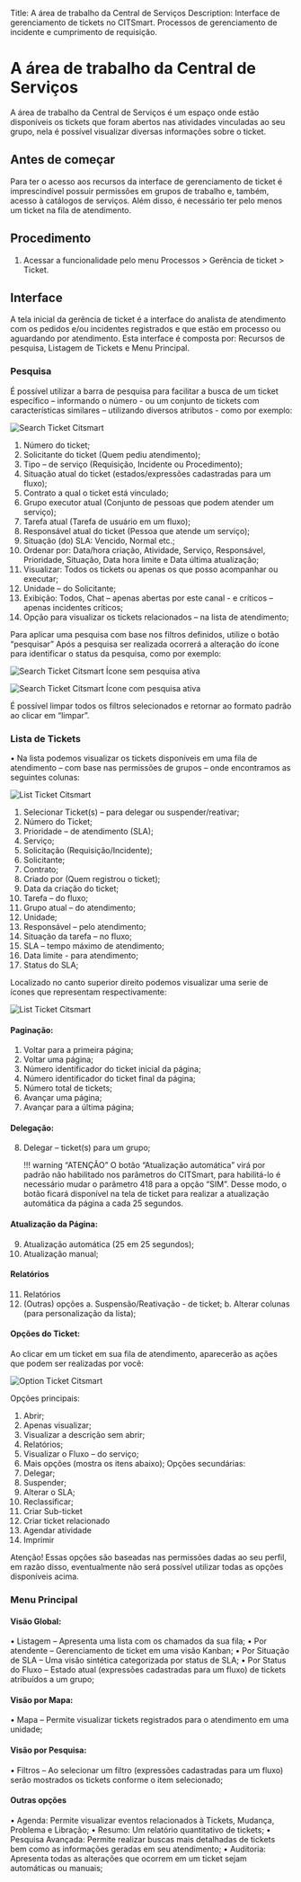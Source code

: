 Title: A área de trabalho da Central de Serviços
Description:  Interface de gerenciamento de tickets no CITSmart. Processos de gerenciamento de incidente e cumprimento de requisição.

# A área de trabalho da Central de Serviços

A área de trabalho da Central de Serviços é um espaço onde estão disponíveis os tickets que foram abertos nas atividades vinculadas ao seu grupo, nela é possível visualizar diversas informações sobre o ticket.

## Antes de começar

Para ter o acesso aos recursos da interface de gerenciamento de ticket é imprescindível possuir permissões em grupos de trabalho e, também, acesso à catálogos de serviços. Além disso, é necessário ter pelo menos um ticket na fila de atendimento.

## Procedimento

1.	Acessar a funcionalidade pelo menu Processos > Gerência de ticket > Ticket.

## Interface

A tela inicial da gerência de ticket é a interface do analista de atendimento com os pedidos e/ou incidentes registrados e que estão em processo ou aguardando por atendimento. Esta interface é composta por: Recursos de pesquisa, Listagem de Tickets e Menu Principal.

### Pesquisa

É possível utilizar a barra de pesquisa para facilitar a busca de um ticket específico – informando o número - ou um conjunto de tickets com características similares – utilizando diversos atributos - como por exemplo:

![Search Ticket Citsmart][1]

1.	Número do ticket;
2.	Solicitante do ticket (Quem pediu atendimento);
3.	Tipo – de serviço (Requisição, Incidente ou Procedimento);
4.	Situação atual do ticket (estados/expressões cadastradas para um fluxo);
5.	Contrato a qual o ticket está vinculado;
6.	Grupo executor atual (Conjunto de pessoas que podem atender um serviço);
7.	Tarefa atual (Tarefa de usuário em um fluxo);
8.	Responsável atual do ticket (Pessoa que atende um serviço);
9.	Situação (do) SLA: Vencido, Normal etc.;
10.	Ordenar por: Data/hora criação, Atividade, Serviço, Responsável, Prioridade, Situação, Data hora limite e Data última atualização;
11.	Visualizar: Todos os tickets ou apenas os que posso acompanhar ou executar;
12.	Unidade – do Solicitante;
13.	Exibição: Todos, Chat – apenas abertas por este canal - e críticos – apenas incidentes críticos;
14.	Opção para visualizar os tickets relacionados – na lista de atendimento;

Para aplicar uma pesquisa com base nos filtros definidos, utilize o botão “pesquisar” Após a pesquisa ser realizada ocorrerá a alteração do ícone para identificar o status da pesquisa, como por exemplo:

 ![Search Ticket Citsmart][2] Ícone sem pesquisa ativa

 ![Search Ticket Citsmart][3] Ícone com pesquisa ativa

É possível limpar todos os filtros selecionados e retornar ao formato padrão ao clicar em “limpar”.

### Lista de Tickets

•	Na lista podemos visualizar os tickets disponíveis em uma fila de atendimento – com base nas permissões de grupos – onde encontramos as seguintes colunas:

 ![List Ticket Citsmart][4]

1.	Selecionar Ticket(s) – para delegar ou suspender/reativar;
2.	Número do Ticket;
3.	Prioridade – de atendimento (SLA);
4.	Serviço;
5.	Solicitação (Requisição/Incidente);
6.	Solicitante;
7.	Contrato;
8.	Criado por (Quem registrou o ticket);
9.	Data da criação do ticket;
10.	Tarefa – do fluxo;
11.	Grupo atual – do atendimento;
12.	Unidade;
13.	Responsável – pelo atendimento;
14.	Situação da tarefa – no fluxo;
15.	SLA – tempo máximo de atendimento;
16.	Data limite - para atendimento;
17.	Status do SLA;

Localizado no canto superior direito podemos visualizar uma serie de ícones que representam respectivamente:

![List Ticket Citsmart][5]

#### Paginação:

1.	Voltar para a primeira página;
2.	Voltar uma página;
3.	Número identificador do ticket inicial da página;
4.	Número identificador do ticket final da página;
5.	Número total de tickets;
6.	Avançar uma página;
7.	Avançar para a última página;

#### Delegação:

8.	Delegar – ticket(s) para um grupo;

    !!! warning “ATENÇÃO”
        O botão “Atualização automática” virá por padrão não habilitado nos parâmetros do CITSmart, para habilitá-lo é necessário mudar o parâmetro 418 para a opção “SIM”. Desse modo, o botão ficará disponível na tela de ticket para realizar a atualização automática da página a cada 25 segundos.

#### Atualização da Página:

9.	Atualização automática (25 em 25 segundos);
10.	Atualização manual;

#### Relatórios

11.	Relatórios
12.	(Outras) opções
a.	Suspensão/Reativação - de ticket;
b.	Alterar colunas (para personalização da lista);

#### Opções do Ticket:

Ao clicar em um ticket em sua fila de atendimento, aparecerão as ações que podem ser realizadas por você:

![Option Ticket Citsmart][6]

Opções principais:
1.	Abrir;
2.	Apenas visualizar;
3.	Visualizar a descrição sem abrir;
4.	Relatórios;
5.	Visualizar o Fluxo – do serviço;
6.	Mais opções (mostra os itens abaixo);
Opções secundárias:
7.	Delegar;
8.	Suspender;
9.	Alterar o SLA;
10.	Reclassificar;
11.	Criar Sub-ticket
12.	Criar ticket relacionado
13.	Agendar atividade
14.	Imprimir

Atenção!
Essas opções são baseadas nas permissões dadas ao seu perfil, em razão disso, eventualmente não será possível utilizar todas as opções disponíveis acima.

### Menu Principal

#### Visão Global:

•	Listagem – Apresenta uma lista com os chamados da sua fila;
•	Por atendente – Gerenciamento de ticket em uma visão Kanban;
•	Por Situação de SLA – Uma visão sintética categorizada por status de SLA;
•	Por Status do Fluxo – Estado atual (expressões cadastradas para um fluxo) de tickets atribuídos a um grupo;

#### Visão por Mapa:

•	Mapa – Permite visualizar tickets registrados para o atendimento em uma unidade;

#### Visão por Pesquisa:

•	Filtros – Ao selecionar um filtro (expressões cadastradas para um fluxo) serão mostrados os tickets conforme o item selecionado;

#### Outras opções

•	Agenda: Permite visualizar eventos relacionados à Tickets, Mudança, Problema e Libração;
•	Resumo: Um relatório quantitativo de tickets;
•	Pesquisa Avançada: Permite realizar buscas mais detalhadas de tickets bem como as informações geradas em seu atendimento;
•	Auditoria: Apresenta todas as alterações que ocorrem em um ticket sejam automáticas ou manuais;

[1]:images/ticket-search-citsmart.png
[2]:images/ticket-search-inactive-citsmart.png
[3]:images/ticket-search-active-citsmart.png
[4]:images/ticket-list-citsmart.png
[5]:images/ticket-list-options-citsmart.png
[6]:images/ticket-list-options-details-citsmart.png

